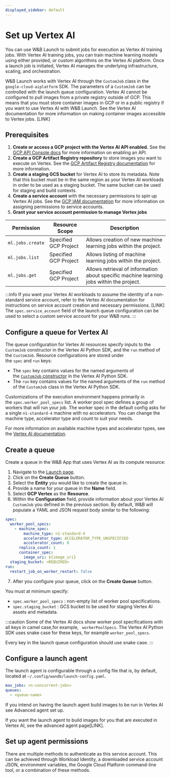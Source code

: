 ```yaml
---
displayed_sidebar: default
---
```


# Set up Vertex AI

You can use W&B Launch to submit jobs for execution as Vertex AI training jobs. With Vertex AI training jobs, you can train machine learning models using either provided, or custom algorithms on the Vertex AI platform. Once a launch job is initiated, Vertex AI manages the underlying infrastructure, scaling, and orchestration.


W&B Launch works with Vertex AI through the `CustomJob` class in the `google-cloud-aiplatform` SDK. The parameters of a `CustomJob` can be controlled with the launch queue configuration. Vertex AI cannot be configured to pull images from a private registry outside of GCP. This means that you must store container images in GCP or in a public registry if you want to use Vertex AI with W&B Launch. See the Vertex AI documentation for more information on making container images accessible to Vertex jobs. [LINK]

<!-- Component Diagram of Launch in Vertex AI -->

## Prerequisites 

1. **Create or access a GCP project with the Vertex AI API enabled.** See the [GCP API Console docs](https://support.google.com/googleapi/answer/6158841?hl=en) for more information on enabling an API.
2. **Create a GCP Artifact Registry repository** to store images you want to execute on Vertex. See the [GCP Artifact Registry documentation](https://cloud.google.com/artifact-registry/docs/overview) for more information.
3. **Create a staging GCS bucket** for Vertex AI to store its metadata. Note that this bucket must be in the same region as your Vertex AI workloads in order to be used as a staging bucket. The same bucket can be used for staging and build contexts.
4. **Create a service account** with the necessary permissions to spin up Vertex AI jobs. See the [GCP IAM documentation](https://cloud.google.com/iam/docs/creating-managing-service-accounts) for more information on assigning permissions to service accounts.
5. **Grant your service account permission to manage Vertex jobs**

|    Permission    |    Resource Scope     |      Description      | 
| ---------------- | --------------------- | --------------------- |
| `ml.jobs.create` | Specified GCP Project | Allows creation of new machine learning jobs within the project.    |
| `ml.jobs.list`   | Specified GCP Project | Allows listing of machine learning jobs within the project.  |
| `ml.jobs.get`    | Specified GCP Project | Allows retrieval of information about specific machine learning jobs within the project. |

:::info
If you want your Vertex AI workloads to assume the identity of a non-standard service account, refer to the Vertex AI documentation for instructions on service account creation and necessary permissions. [LINK] The `spec.service_account` field of the launch queue configuration can be used to select a custom service account for your W&B runs.
:::

## Configure a queue for Vertex AI
The queue configuration for Vertex AI resources specify inputs to the `CustomJob` constructor in the Vertex AI Python SDK, and the `run` method of the `CustomJob`. Resource configurations are stored under the `spec` and `run` keys: 

- The `spec` key contains values for the named arguments of the [`CustomJob` constructor](https://cloud.google.com/ai-platform/training/docs/reference/rest/v1beta1/projects.locations.customJobs#CustomJob.FIELDS.spec) in the Vertex AI Python SDK.
- The `run` key contains values for the named arguments of the `run` method of the `CustomJob` class in the Vertex AI Python SDK.

Customizations of the execution environment happens primarily in the `spec.worker_pool_specs` list. A worker pool spec defines a group of workers that will run your job. The worker spec in the default config asks for a single `n1-standard-4` machine with no accelerators. You can change the machine type, accelerator type and count to suit your needs.

For more information on available machine types and accelerator types, see the [Vertex AI documentation](https://cloud.google.com/vertex-ai/docs/reference/rest/v1/MachineSpec).


## Create a queue

Create a queue in the W&B App that uses Vertex AI as its compute resource:

1. Navigate to the [Launch page](https://wandb.ai/launch).
2. Click on the **Create Queue** button.
3. Select the **Entity** you would like to create the queue in.
4. Provide a name for your queue in the **Name** field.
5. Select **GCP Vertex** as the **Resource**.
6. Within the **Configuration** field, provide information about your Vertex AI `CustomJob` you defined in the previous section. By default, W&B will populate a YAML and JSON request body similar to the following:
  ```yaml
  spec:
    worker_pool_specs:
      - machine_spec:
          machine_type: n1-standard-4
          accelerator_type: ACCELERATOR_TYPE_UNSPECIFIED
          accelerator_count: 0
        replica_count: 1
        container_spec:
          image_uri: ${image_uri}
    staging_bucket: <REQUIRED>
  run:
    restart_job_on_worker_restart: false
  ```
7. After you configure your queue, click on the **Create Queue** button.


You must at minimum specify:
* `spec.worker_pool_specs` : non-empty list of worker pool specifications.
* `spec.staging_bucket` : GCS bucket to be used for staging Vertex AI assets and metadata.

:::caution
Some of the Vertex AI docs show worker pool specifications with all keys in camel case,for example, ` workerPoolSpecs`. The Vertex AI Python SDK uses snake case for these keys, for example `worker_pool_specs`. 

Every key in the launch queue configuration should use snake case.
:::

## Configure a launch agent
The launch agent is configurable through a config file that is, by default, located at `~/.config/wandb/launch-config.yaml`.

```yaml
max_jobs: <n-concurrent-jobs>
queues:
  - <queue-name>
```

If you intend on having the launch agent build images to be run in Vertex AI see Advanced agent set up.

If you want the launch agent to build images for you that are executed in Vertex AI, see the advanced agent page[LINK].


## Set up agent permissions
There are multiple methods to authenticate as this service account. This can be achieved through Workload Identity, a downloaded service account JSON, environment variables, the Google Cloud Platform command-line tool, or a combination of these methods.